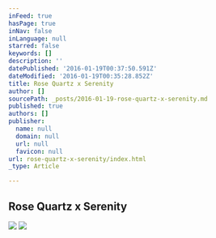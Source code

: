 ```yaml
---
inFeed: true
hasPage: true
inNav: false
inLanguage: null
starred: false
keywords: []
description: ''
datePublished: '2016-01-19T00:37:50.591Z'
dateModified: '2016-01-19T00:35:28.852Z'
title: Rose Quartz x Serenity
author: []
sourcePath: _posts/2016-01-19-rose-quartz-x-serenity.md
published: true
authors: []
publisher:
  name: null
  domain: null
  url: null
  favicon: null
url: rose-quartz-x-serenity/index.html
_type: Article

---
```

## Rose Quartz x Serenity
![](https://the-grid-user-content.s3-us-west-2.amazonaws.com/59cfd379-970b-4871-8035-0e4771e9c796.jpg)
![](https://the-grid-user-content.s3-us-west-2.amazonaws.com/1fa1057c-0100-4a13-a59b-51ee4c0503a8.jpg)